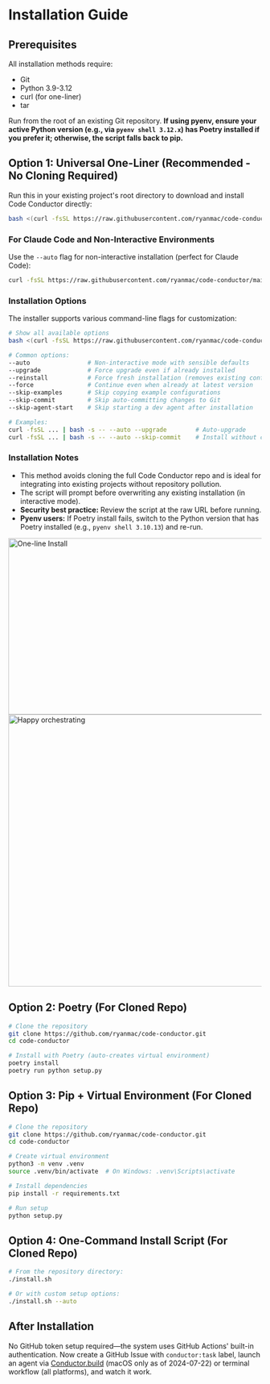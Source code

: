 # Installation Guide

## Prerequisites
All installation methods require:
- Git
- Python 3.9-3.12
- curl (for one-liner)
- tar

Run from the root of an existing Git repository. **If using pyenv, ensure your active Python version (e.g., via `pyenv shell 3.12.x`) has Poetry installed if you prefer it; otherwise, the script falls back to pip.**

## Option 1: Universal One-Liner (Recommended - No Cloning Required)
Run this in your existing project's root directory to download and install Code Conductor directly:

```bash
bash <(curl -fsSL https://raw.githubusercontent.com/ryanmac/code-conductor/main/conductor-init.sh)
```

### For Claude Code and Non-Interactive Environments

Use the `--auto` flag for non-interactive installation (perfect for Claude Code):

```bash
curl -fsSL https://raw.githubusercontent.com/ryanmac/code-conductor/main/conductor-init.sh | bash -s -- --auto
```

### Installation Options

The installer supports various command-line flags for customization:

```bash
# Show all available options
bash <(curl -fsSL https://raw.githubusercontent.com/ryanmac/code-conductor/main/conductor-init.sh) --help

# Common options:
--auto                # Non-interactive mode with sensible defaults
--upgrade             # Force upgrade even if already installed
--reinstall           # Force fresh installation (removes existing config)
--force               # Continue even when already at latest version
--skip-examples       # Skip copying example configurations
--skip-commit         # Skip auto-committing changes to Git
--skip-agent-start    # Skip starting a dev agent after installation

# Examples:
curl -fsSL ... | bash -s -- --auto --upgrade        # Auto-upgrade
curl -fsSL ... | bash -s -- --auto --skip-commit    # Install without committing
```

### Installation Notes

- This method avoids cloning the full Code Conductor repo and is ideal for integrating into existing projects without repository pollution.
- The script will prompt before overwriting any existing installation (in interactive mode).
- **Security best practice:** Review the script at the raw URL before running.
- **Pyenv users:** If Poetry install fails, switch to the Python version that has Poetry installed (e.g., `pyenv shell 3.10.13`) and re-run.

<img width="1084" height="350" alt="One-line Install" src="https://github.com/user-attachments/assets/3a04506f-982f-457a-b8ea-98b6448c0219" />
<img width="1084" height="540" alt="Happy orchestrating" src="https://github.com/user-attachments/assets/1c7bb744-1194-471f-a12c-9672d208dbf3" />

## Option 2: Poetry (For Cloned Repo)
```bash
# Clone the repository
git clone https://github.com/ryanmac/code-conductor.git
cd code-conductor

# Install with Poetry (auto-creates virtual environment)
poetry install
poetry run python setup.py
```

## Option 3: Pip + Virtual Environment (For Cloned Repo)
```bash
# Clone the repository
git clone https://github.com/ryanmac/code-conductor.git
cd code-conductor

# Create virtual environment
python3 -m venv .venv
source .venv/bin/activate  # On Windows: .venv\Scripts\activate

# Install dependencies
pip install -r requirements.txt

# Run setup
python setup.py
```

## Option 4: One-Command Install Script (For Cloned Repo)
```bash
# From the repository directory:
./install.sh

# Or with custom setup options:
./install.sh --auto
```

## After Installation

No GitHub token setup required—the system uses GitHub Actions' built-in authentication. Now create a GitHub Issue with `conductor:task` label, launch an agent via [Conductor.build](https://conductor.build) (macOS only as of 2024-07-22) or terminal workflow (all platforms), and watch it work.